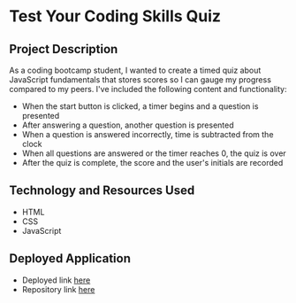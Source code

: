 # Test Your Coding Skills Quiz

## Project Description
As a coding bootcamp student, I wanted to create a timed quiz about JavaScript fundamentals that stores scores so I can gauge my progress compared to my peers. I've included the following content and functionality: 

- When the start button is clicked, a timer begins and a question is presented
- After answering a question, another question is presented
- When a question is answered incorrectly, time is subtracted from the clock
- When all questions are answered or the timer reaches 0, the quiz is over
- After the quiz is complete, the score and the user's initials are recorded

## Technology and Resources Used
- HTML
- CSS
- JavaScript

## Deployed Application 
- Deployed link [here](link/ "here")
- Repository link [here](link/ "here")